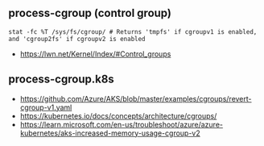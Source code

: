## process-cgroup (control group)

```
stat -fc %T /sys/fs/cgroup/ # Returns 'tmpfs' if cgroupv1 is enabled, and 'cgroup2fs' if cgroupv2 is enabled
```

- https://lwn.net/Kernel/Index/#Control_groups

## process-cgroup.k8s

- https://github.com/Azure/AKS/blob/master/examples/cgroups/revert-cgroup-v1.yaml
- https://kubernetes.io/docs/concepts/architecture/cgroups/
- https://learn.microsoft.com/en-us/troubleshoot/azure/azure-kubernetes/aks-increased-memory-usage-cgroup-v2
